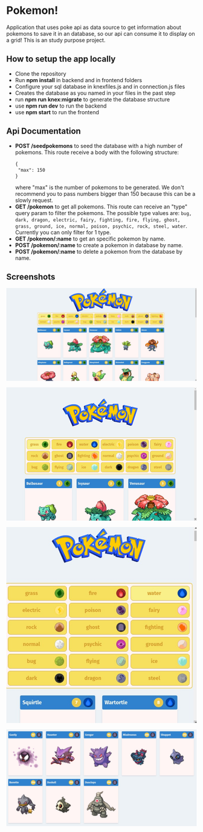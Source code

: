 # Pokemon!
Application that uses poke api as data source to get information about pokemons to save it in an database, so our api can consume it to display on a grid! This is an study purpose project.

## How to setup the app locally
 - Clone the repository
 - Run **npm install** in backend and in frontend folders
 - Configure your sql database in knexfiles.js and in connection.js files
 - Creates the database as you named in your files in the past step
 - run **npm run knex:migrate** to generate the database structure
 - use **npm run dev** to run the backend
 - use **npm start** to run the frontend
 
## Api Documentation
   - **POST /seedpokemons** to seed the database with a high number of pokemons. This route receive a body with the following structure:
     ```
     {
      "max": 150 
     }
     ```
     where "max" is the number of pokemons to be generated. We don't recommend you to pass numbers bigger than 150 because this can be a slowly request.
  - **GET /pokemon** to get all pokemons. This route can receive an "type" query param to filter the pokemons. The possible type values are: ``bug, dark, dragon, electric, fairy, fighting, fire, flying, ghost, grass, ground, ice, normal, poison, psychic, rock, steel, water``. Currently you can only filter for 1 type.
  - **GET /pokemon/:name** to get an specific pokemon by name.
  - **POST /pokemon/:name** to create a pokemon in database by name.
  - **POST /pokemon/:name** to delete a pokemon from the database by name.

## Screenshots
  ![Screenshot](https://github.com/pxd3v/pokemon/blob/master/project_prints/print1.jpeg)

  ![Screenshot](https://github.com/pxd3v/pokemon/blob/master/project_prints/print2.jpeg)

  ![Screenshot](https://github.com/pxd3v/pokemon/blob/master/project_prints/print3.jpeg)

  ![Screenshot](https://github.com/pxd3v/pokemon/blob/master/project_prints/print4.jpeg)

